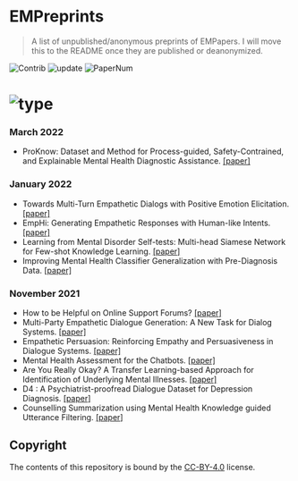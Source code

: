 # EMPreprints

> A list of unpublished/anonymous preprints of EMPapers. I will move this to the README once they are published or deanonymized.

<img src="https://img.shields.io/badge/Contributions-Welcome-278ea5" alt="Contrib"/> <img src="https://img.shields.io/badge/Last%20Update-2022--03--23-success" alt="update"/> <img src="https://img.shields.io/badge/Number%20of%20Papers-12-2D333B" alt="PaperNum"/>

# <img src="https://img.shields.io/badge/Venue-ACL ARR-informational" alt="type"/>

### March 2022

- ProKnow: Dataset and Method for Process-guided, Safety-Contrained, and Explainable Mental Health Diagnostic Assistance. [[paper]](https://openreview.net/pdf?id=HYWL2_ebxfq)

### January 2022

- Towards Multi-Turn Empathetic Dialogs with Positive Emotion Elicitation. [[paper]](https://openreview.net/pdf?id=ZTUpfEQrQsk)
- EmpHi: Generating Empathetic Responses with Human-like Intents. [[paper]]( https://openreview.net/pdf?id=Df_CpzeOUiL)
- Learning from Mental Disorder Self-tests: Multi-head Siamese Network for Few-shot Knowledge Learning. [[paper]](https://openreview.net/pdf?id=fRhlVm4beJ)
- Improving Mental Health Classifier Generalization with Pre-Diagnosis Data. [[paper]](https://openreview.net/pdf?id=vAF6CBZ4jff)

### November 2021

- How to be Helpful on Online Support Forums? [[paper]](https://openreview.net/forum?id=PMh4S5-FEC)
- Multi-Party Empathetic Dialogue Generation: A New Task for Dialog Systems. [[paper]](https://openreview.net/forum?id=pheR28vOKmF)
- Empathetic Persuasion: Reinforcing Empathy and Persuasiveness in Dialogue Systems. [[paper]](https://openreview.net/forum?id=oDo65FJacdy)
- Mental Health Assessment for the Chatbots. [[paper]](https://openreview.net/forum?id=1BTmXDgdEVp)
- Are You Really Okay? A Transfer Learning-based Approach for Identification of Underlying Mental Illnesses. [[paper]](https://openreview.net/forum?id=-lMM2Yb9mzT)
- D4 : A Psychiatrist-proofread Dialogue Dataset for Depression Diagnosis. [[paper]](https://openreview.net/forum?id=QGZMStjUHVt)
- Counselling Summarization using Mental Health Knowledge guided Utterance Filtering. [[paper]](https://openreview.net/forum?id=HG_3q4oywyc)

## Copyright

The contents of this repository is bound by the [CC-BY-4.0](https://creativecommons.org/licenses/by/4.0/) license.

